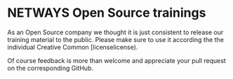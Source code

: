 # NETWAYS Open Source trainings


As an Open Source company we thought it is just consistent to release our training material to the public. Please make sure to use it according the the individual Creative Common [licenselicense).

Of course feedback is more than welcome and appreciate your pull request on the corresponding GitHub.

